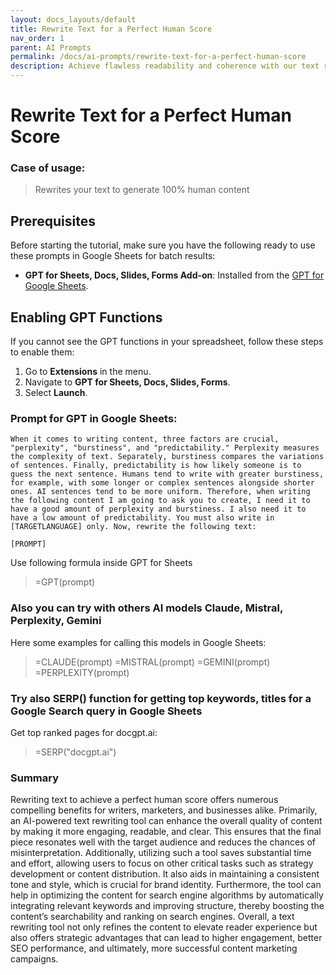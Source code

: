 ```yaml
---
layout: docs_layouts/default
title: Rewrite Text for a Perfect Human Score
nav_order: 1
parent: AI Prompts
permalink: /docs/ai-prompts/rewrite-text-for-a-perfect-human-score
description: Achieve flawless readability and coherence with our text rewriting service. Designed to enhance your content’s human touch, we ensure perfect scores for readability and engagement. Make your message clear and captivating—rewrite your text for a perfect human score today!
---
```


# Rewrite Text for a Perfect Human Score

### Case of usage:
> Rewrites your text to generate 100% human content

## Prerequisites

Before starting the tutorial, make sure you have the following ready to use these prompts in Google Sheets for batch results:

- **GPT for Sheets, Docs, Slides, Forms Add-on**: Installed from the [GPT for Google Sheets](https://workspace.google.com/u/0/marketplace/app/gpt_for_sheets_docs_forms_slides/466607203252).

## Enabling GPT Functions

If you cannot see the GPT functions in your spreadsheet, follow these steps to enable them:

1. Go to **Extensions** in the menu.
2. Navigate to **GPT for Sheets, Docs, Slides, Forms**.
3. Select **Launch**.


### Prompt for GPT in Google Sheets:
```shell
When it comes to writing content, three factors are crucial, "perplexity", "burstiness", and "predictability." Perplexity measures the complexity of text. Separately, burstiness compares the variations of sentences. Finally, predictability is how likely someone is to guess the next sentence. Humans tend to write with greater burstiness, for example, with some longer or complex sentences alongside shorter ones. AI sentences tend to be more uniform. Therefore, when writing the following content I am going to ask you to create, I need it to have a good amount of perplexity and burstiness. I also need it to have a low amount of predictability. You must also write in [TARGETLANGUAGE] only. Now, rewrite the following text:

[PROMPT]
```

Use following formula inside GPT for Sheets
> =GPT(prompt)

### Also you can try with others AI models Claude, Mistral, Perplexity, Gemini
Here some examples for calling this models in Google Sheets:

> =CLAUDE(prompt)
> =MISTRAL(prompt)
> =GEMINI(prompt)
> =PERPLEXITY(prompt)


### Try also SERP() function for getting top keywords, titles for a Google Search query in Google Sheets

Get top ranked pages for docgpt.ai:

> =SERP("docgpt.ai")



### Summary
Rewriting text to achieve a perfect human score offers numerous compelling benefits for writers, marketers, and businesses alike. Primarily, an AI-powered text rewriting tool can enhance the overall quality of content by making it more engaging, readable, and clear. This ensures that the final piece resonates well with the target audience and reduces the chances of misinterpretation. Additionally, utilizing such a tool saves substantial time and effort, allowing users to focus on other critical tasks such as strategy development or content distribution. It also aids in maintaining a consistent tone and style, which is crucial for brand identity. Furthermore, the tool can help in optimizing the content for search engine algorithms by automatically integrating relevant keywords and improving structure, thereby boosting the content’s searchability and ranking on search engines. Overall, a text rewriting tool not only refines the content to elevate reader experience but also offers strategic advantages that can lead to higher engagement, better SEO performance, and ultimately, more successful content marketing campaigns.
